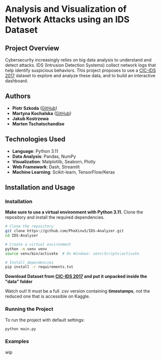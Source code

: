# Analysis and Visualization of Network Attacks using an IDS Dataset

## Project Overview

Cybersecurity increasingly relies on big data analysis to understand and detect attacks.
IDS (Intrusion Detection Systems) collect network logs that help identify suspicious
behaviors. This project proposes to use a [CIC-IDS 2017](https://www.unb.ca/cic/datasets/ids-2017.html) dataset to explore and analyze these
data, and to build an interactive dashboard.


## Authors

- **Piotr Szkoda** ([GitHub](https://github.com/PhoXinuS))
- **Martyna Kochalska** ([GitHub](https://github.com/pyskaa0506))
- **Jakub Kostrzewa**
- **Marten Tschatschandise**

## Technologies Used

-   **Language**: Python 3.11
-   **Data Analysis**: Pandas, NumPy
-   **Visualization**: Matplotlib, Seaborn, Plotly
-   **Web Framework**: Dash, Streamlit
-   **Machine Learning**: Scikit-learn, TensorFlow/Keras

## Installation and Usage

### Installation
**Make sure to use a virtual environment with Python 3.11.**
Clone the repository and install the required dependencies.


```bash
# Clone the repository
git clone https://github.com/PhoXinuS/IDS-Analyzer.git
cd IDS-Analyzer

# Create a virtual environment
python -m venv venv
source venv/bin/activate  # On Windows: venv\Scripts\activate

# Install dependencies
pip install -r requirements.txt
```

**Download Dataset from [CIC-IDS 2017](https://www.unb.ca/cic/datasets/ids-2017.html) and put it unpacked inside the "data" folder**

Watch out! It must be a full .csv version containing **timestamps**, not the reduced one that is accessible on Kaggle.

### Running the Project

To run the project with default settings:

```bash
python main.py
```

### Examples
wip